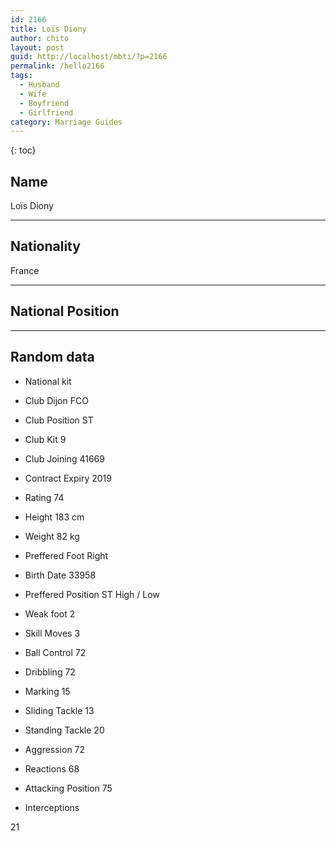 ```yaml
---
id: 2166
title: Loïs Diony
author: chito
layout: post
guid: http://localhost/mbti/?p=2166
permalink: /hello2166
tags:
  - Husband
  - Wife
  - Boyfriend
  - Girlfriend
category: Marriage Guides
---
```



{: toc}


## Name  
Loïs Diony 

* * *

## Nationality  
France 

* * *

## National Position 

* * *

## Random data 

  * National kit 
  * Club 
Dijon FCO 

  * Club Position 
ST 

  * Club Kit 
9 

  * Club Joining 
41669 

  * Contract Expiry 
2019 

  * Rating 
74 

  * Height 
183 cm 

  * Weight 
82 kg 

  * Preffered Foot 
Right 

  * Birth Date 
33958 

  * Preffered Position 
ST High / Low 

  * Weak foot 
2 

  * Skill Moves 
3 

  * Ball Control 
72 

  * Dribbling 
72 

  * Marking 
15 

  * Sliding Tackle 
13 

  * Standing Tackle 
20 

  * Aggression 
72 

  * Reactions 
68 

  * Attacking Position 
75 

  * Interceptions 

21</ul>